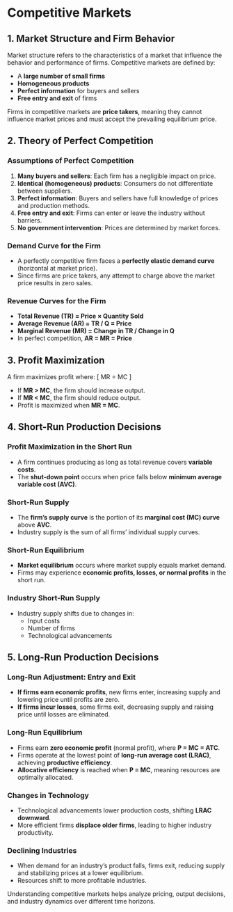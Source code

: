 # Competitive Markets

## 1. Market Structure and Firm Behavior
Market structure refers to the characteristics of a market that influence the behavior and performance of firms. Competitive markets are defined by:
- A **large number of small firms**
- **Homogeneous products**
- **Perfect information** for buyers and sellers
- **Free entry and exit** of firms

Firms in competitive markets are **price takers**, meaning they cannot influence market prices and must accept the prevailing equilibrium price.

## 2. Theory of Perfect Competition

### Assumptions of Perfect Competition
1. **Many buyers and sellers**: Each firm has a negligible impact on price.
2. **Identical (homogeneous) products**: Consumers do not differentiate between suppliers.
3. **Perfect information**: Buyers and sellers have full knowledge of prices and production methods.
4. **Free entry and exit**: Firms can enter or leave the industry without barriers.
5. **No government intervention**: Prices are determined by market forces.

### Demand Curve for the Firm
- A perfectly competitive firm faces a **perfectly elastic demand curve** (horizontal at market price).
- Since firms are price takers, any attempt to charge above the market price results in zero sales.

### Revenue Curves for the Firm
- **Total Revenue (TR) = Price × Quantity Sold**
- **Average Revenue (AR) = TR / Q = Price**
- **Marginal Revenue (MR) = Change in TR / Change in Q**
- In perfect competition, **AR = MR = Price**

## 3. Profit Maximization
A firm maximizes profit where:
\[ MR = MC \]
- If **MR > MC**, the firm should increase output.
- If **MR < MC**, the firm should reduce output.
- Profit is maximized when **MR = MC**.

## 4. Short-Run Production Decisions

### Profit Maximization in the Short Run
- A firm continues producing as long as total revenue covers **variable costs**.
- The **shut-down point** occurs when price falls below **minimum average variable cost (AVC)**.

### Short-Run Supply
- The **firm’s supply curve** is the portion of its **marginal cost (MC) curve** above **AVC**.
- Industry supply is the sum of all firms’ individual supply curves.

### Short-Run Equilibrium
- **Market equilibrium** occurs where market supply equals market demand.
- Firms may experience **economic profits, losses, or normal profits** in the short run.

### Industry Short-Run Supply
- Industry supply shifts due to changes in:
  - Input costs
  - Number of firms
  - Technological advancements

## 5. Long-Run Production Decisions

### Long-Run Adjustment: Entry and Exit
- **If firms earn economic profits**, new firms enter, increasing supply and lowering price until profits are zero.
- **If firms incur losses**, some firms exit, decreasing supply and raising price until losses are eliminated.

### Long-Run Equilibrium
- Firms earn **zero economic profit** (normal profit), where **P = MC = ATC**.
- Firms operate at the lowest point of **long-run average cost (LRAC)**, achieving **productive efficiency**.
- **Allocative efficiency** is reached when **P = MC**, meaning resources are optimally allocated.

### Changes in Technology
- Technological advancements lower production costs, shifting **LRAC downward**.
- More efficient firms **displace older firms**, leading to higher industry productivity.

### Declining Industries
- When demand for an industry’s product falls, firms exit, reducing supply and stabilizing prices at a lower equilibrium.
- Resources shift to more profitable industries.

Understanding competitive markets helps analyze pricing, output decisions, and industry dynamics over different time horizons.


